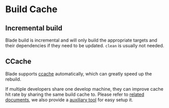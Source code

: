 # Build Cache #

## Incremental build ##

Blade build is incremental and will only build the appropriate targets and their dependencies if they need to be updated. `clean` is usually not needed.

## CCache ##

Blade supports [ccache](https://ccache.dev/) automatically, which can greatly speed up the rebuild.

If multiple developers share one develop machine, they can improve cache hit rate by sharing the same build cache to.
Please refer to [related documents](https://ccache.dev/manual/3.7.9.html#sharing_a_cache), we also provide a [auxiliary tool](../../tool/setup-shared-ccache.py) for easy setup it.
